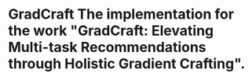 # GradCraft The implementation for the work "GradCraft: Elevating Multi-task Recommendations through Holistic Gradient Crafting".
